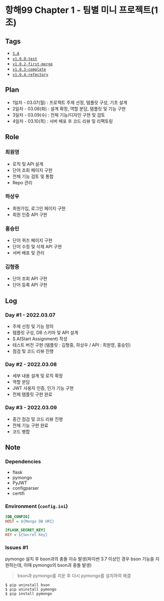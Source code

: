 # 항해99 Chapter 1 - 팀별 미니 프로젝트(1조)

## Tags

- [`S.A`](https://choewy.tistory.com/125)
- [`v1.0.0-test`](https://github.com/fomula91/HelloWord/tree/v1.0.0-test)
- [`v1.0.2-first-merge`](https://github.com/fomula91/HelloWord/tree/v1.0.2-first-merge)
- [`v1.0.3-complete`](https://github.com/fomula91/HelloWord/tree/v1.0.3-complete)
- [`v1.0.4-refectory`](https://github.com/fomula91/HelloWord/tree/v1.0.4-refectory)

## Plan

- 1일차 - 03.07(월) : 프로젝트 주제 선정, 템플릿 구성, 기초 설계
- 2일차 - 03.08(화) : 설계 확정, 역할 분담, 템플릿 및 기능 구현
- 3일차 - 03.09(수) : 전체 기능/디자인 구현 및 검토
- 4일차 - 03.10(목) : 서버 배포 후 코드 리뷰 및 리팩토링

## Role
         
### 최원영

- 로직 및 API 설계
- 단어 조회 페이지 구현
- 전체 기능 검토 및 통합
- Repo 관리

### 하상우

- 회원가입, 로그인 페이지 구현
- 회원 인증 API 구현

### 홍승민

- 단어 퀴즈 페이지 구현
- 단어 수정 및 삭제 API 구현
- 서버 배포 및 관리

### 김형중

- 단어 조회 API 구현
- 단어 등록 API 구현

## Log

### Day #1 - 2022.03.07

- 주제 선정 및 기능 정의
- 템플릿 구성, DB 스키마 및 API 설계
- S.A(Start Assignment) 작성
- 테스트 버전 구현 (템플릿 : 김형중, 하상우 / API : 최원영, 홍승민)
- 점검 및 코드 리뷰 진행

### Day #2 - 2022.03.08

- 세부 내용 설계 및 로직 확정
- 역할 분담
- JWT 사용자 인증, 인가 기능 구현
- 전체 템플릿 구현 완료 

### Day #3 - 2022.03.09

- 중간 점검 및 코드 리뷰 진행
- 전체 기능 구현 완료
- 코드 병합

## Note

### Dependencies

- flask
- pymongo
- PyJWT
- configparser
- certifi

### Environment (`config.ini`)

```ini
[DB_CONFIG]
HOST = ${Mongo DB URI}

[FLASK_SECRET_KEY]
KEY = ${Secret Key}
```

### Issues #1

pymongo 설치 후 bson과의 충돌 이슈 발생(파이썬 3.7 이상인 경우 bson 기능을 지원하는데, 이때 pymongo의 bson과 충돌 발생)

> bson과 pymongo를 지운 후 다시 pymongo를 설치하여 해결

```
$ pip uninstall bson
$ pip uninstall pymongo
$ pip install pymongo
```
